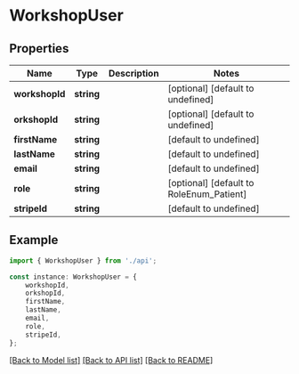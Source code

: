 # WorkshopUser


## Properties

Name | Type | Description | Notes
------------ | ------------- | ------------- | -------------
**workshopId** | **string** |  | [optional] [default to undefined]
**orkshopId** | **string** |  | [optional] [default to undefined]
**firstName** | **string** |  | [default to undefined]
**lastName** | **string** |  | [default to undefined]
**email** | **string** |  | [default to undefined]
**role** | **string** |  | [optional] [default to RoleEnum_Patient]
**stripeId** | **string** |  | [default to undefined]

## Example

```typescript
import { WorkshopUser } from './api';

const instance: WorkshopUser = {
    workshopId,
    orkshopId,
    firstName,
    lastName,
    email,
    role,
    stripeId,
};
```

[[Back to Model list]](../README.md#documentation-for-models) [[Back to API list]](../README.md#documentation-for-api-endpoints) [[Back to README]](../README.md)
